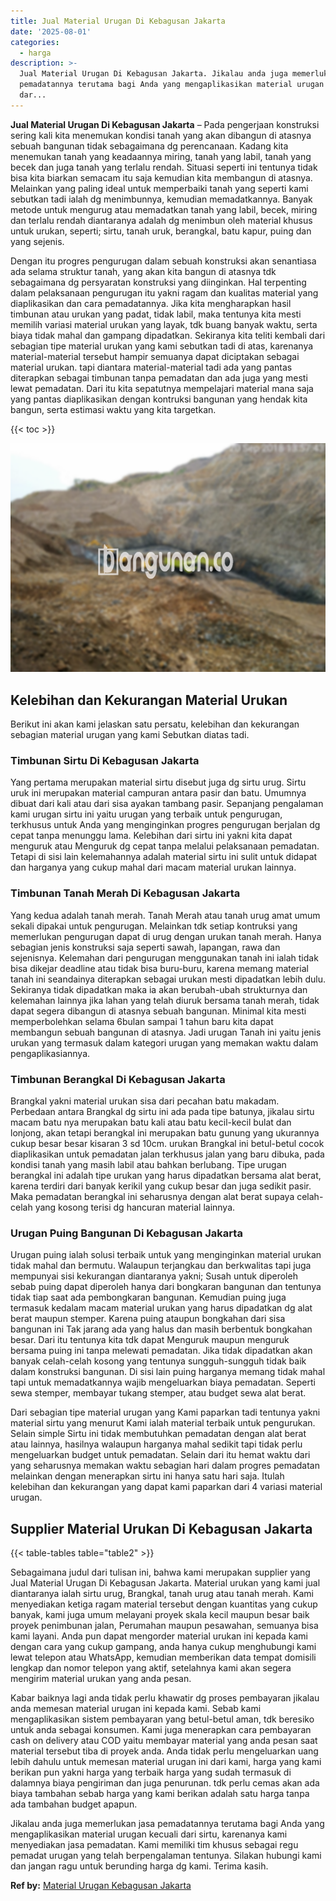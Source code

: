 ```yaml
---
title: Jual Material Urugan Di Kebagusan Jakarta
date: '2025-08-01'
categories:
  - harga
description: >-
  Jual Material Urugan Di Kebagusan Jakarta. Jikalau anda juga memerlukan jasa
  pemadatannya terutama bagi Anda yang mengaplikasikan material urugan kecuali
  dar...
---
```


**Jual Material Urugan Di Kebagusan Jakarta** – Pada pengerjaan konstruksi sering kali kita menemukan kondisi tanah yang akan dibangun di atasnya sebuah bangunan tidak sebagaimana dg perencanaan. Kadang kita menemukan tanah yang keadaannya miring, tanah yang labil, tanah yang becek dan juga tanah yang terlalu rendah. Situasi seperti ini tentunya tidak bisa kita biarkan semacam itu saja kemudian kita membangun di atasnya. Melainkan yang paling ideal untuk memperbaiki tanah yang seperti kami sebutkan tadi ialah dg menimbunnya, kemudian memadatkannya. Banyak metode untuk mengurug atau memadatkan tanah yang labil, becek, miring dan terlalu rendah diantaranya adalah dg menimbun oleh material khusus untuk urukan, seperti; sirtu, tanah uruk, berangkal, batu kapur, puing dan yang sejenis.

Dengan itu progres pengurugan dalam sebuah konstruksi akan senantiasa ada selama struktur tanah, yang akan kita bangun di atasnya tdk sebagaimana dg persyaratan konstruksi yang diinginkan. Hal terpenting dalam pelaksanaan pengurugan itu yakni ragam dan kualitas material yang diaplikasikan dan cara pemadatannya. Jika kita mengharapkan hasil timbunan atau urukan yang padat, tidak labil, maka tentunya kita mesti memilih variasi material urukan yang layak, tdk buang banyak waktu, serta biaya tidak mahal dan gampang dipadatkan. Sekiranya kita teliti kembali dari sebagian tipe material urukan yang kami sebutkan tadi di atas, karenanya material-material tersebut hampir semuanya dapat diciptakan sebagai material urukan. tapi diantara material-material tadi ada yang pantas diterapkan sebagai timbunan tanpa pemadatan dan ada juga yang mesti lewat pemadatan. Dari itu kita sepatutnya mempelajari material mana saja yang pantas diaplikasikan dengan kontruksi bangunan yang hendak kita bangun, serta estimasi waktu yang kita targetkan.

{{< toc >}}

![Jual Material Urugan Di Kebagusan Jakarta](/images/jual-urugan-27.png)

## Kelebihan dan Kekurangan Material Urukan

Berikut ini akan kami jelaskan satu persatu, kelebihan dan kekurangan sebagian material urugan yang kami Sebutkan diatas tadi.

### Timbunan Sirtu Di Kebagusan Jakarta

Yang pertama merupakan material sirtu disebut juga dg sirtu urug. Sirtu uruk ini merupakan material campuran antara pasir dan batu. Umumnya dibuat dari kali atau dari sisa ayakan tambang pasir. Sepanjang pengalaman kami urugan sirtu ini yaitu urugan yang terbaik untuk pengurugan, terkhusus untuk Anda yang menginginkan progres pengurugan berjalan dg cepat tanpa menunggu lama. Kelebihan dari sirtu ini yakni kita dapat menguruk atau Menguruk dg cepat tanpa melalui pelaksanaan pemadatan. Tetapi di sisi lain kelemahannya adalah material sirtu ini sulit untuk didapat dan harganya yang cukup mahal dari macam material urukan lainnya.

### Timbunan Tanah Merah Di Kebagusan Jakarta

Yang kedua adalah tanah merah. Tanah Merah atau tanah urug amat umum sekali dipakai untuk pengurugan. Melainkan tdk setiap kontruksi yang memerlukan pengurugan dapat di urug dengan urukan tanah merah. Hanya sebagian jenis konstruksi saja seperti sawah, lapangan, rawa dan sejenisnya. Kelemahan dari pengurugan menggunakan tanah ini ialah tidak bisa dikejar deadline atau tidak bisa buru-buru, karena memang material tanah ini seandainya diterapkan sebagai urukan mesti dipadatkan lebih dulu. Sekiranya tidak dipadatkan maka ia akan berubah-ubah strukturnya dan kelemahan lainnya jika lahan yang telah diuruk bersama tanah merah, tidak dapat segera dibangun di atasnya sebuah bangunan. Minimal kita mesti memperbolehkan selama 6bulan sampai 1 tahun baru kita dapat membangun sebuah bangunan di atasnya. Jadi urugan Tanah ini yaitu jenis urukan yang termasuk dalam kategori urugan yang memakan waktu dalam pengaplikasiannya.

### Timbunan Berangkal Di Kebagusan Jakarta

Brangkal yakni material urukan sisa dari pecahan batu makadam. Perbedaan antara Brangkal dg sirtu ini ada pada tipe batunya, jikalau sirtu macam batu nya merupakan batu kali atau batu kecil-kecil bulat dan lonjong, akan tetapi berangkal ini merupakan batu gunung yang ukurannya cukup besar besar kisaran 3 sd 10cm. urukan Brangkal ini betul-betul cocok diaplikasikan untuk pemadatan jalan terkhusus jalan yang baru dibuka, pada kondisi tanah yang masih labil atau bahkan berlubang. Tipe urugan berangkal ini adalah tipe urukan yang harus dipadatkan bersama alat berat, karena terdiri dari banyak kerikil yang cukup besar dan juga sedikit pasir. Maka pemadatan berangkal ini seharusnya dengan alat berat supaya celah-celah yang kosong terisi dg hancuran material lainnya.

### Urugan Puing Bangunan Di Kebagusan Jakarta

Urugan puing ialah solusi terbaik untuk yang menginginkan material urukan tidak mahal dan bermutu. Walaupun terjangkau dan berkwalitas tapi juga mempunyai sisi kekurangan diantaranya yakni; Susah untuk diperoleh sebab puing dapat diperoleh hanya dari bongkaran bangunan dan tentunya tidak tiap saat ada pembongkaran bangunan. Kemudian puing juga termasuk kedalam macam material urukan yang harus dipadatkan dg alat berat maupun stemper. Karena puing ataupun bongkahan dari sisa bangunan ini Tak jarang ada yang halus dan masih berbentuk bongkahan besar. Dari itu tentunya kita tdk dapat Menguruk maupun menguruk bersama puing ini tanpa melewati pemadatan. Jika tidak dipadatkan akan banyak celah-celah kosong yang tentunya sungguh-sungguh tidak baik dalam konstruksi bangunan. Di sisi lain puing harganya memang tidak mahal tapi untuk memadatkannya wajib mengeluarkan biaya pemadatan. Seperti sewa stemper, membayar tukang stemper, atau budget sewa alat berat.

Dari sebagian tipe material urugan yang Kami paparkan tadi tentunya yakni material sirtu yang menurut Kami ialah material terbaik untuk pengurukan. Selain simple Sirtu ini tidak membutuhkan pemadatan dengan alat berat atau lainnya, hasilnya walaupun harganya mahal sedikit tapi tidak perlu mengeluarkan budget untuk pemadatan. Selain dari itu hemat waktu dari yang seharusnya memakan waktu sebagian hari dalam progres pemadatan melainkan dengan menerapkan sirtu ini hanya satu hari saja. Itulah kelebihan dan kekurangan yang dapat kami paparkan dari 4 variasi material urugan.

## Supplier Material Urukan Di Kebagusan Jakarta

{{< table-tables table="table2" >}}

Sebagaimana judul dari tulisan ini, bahwa kami merupakan supplier yang Jual Material Urugan Di Kebagusan Jakarta. Material urukan yang kami jual diantaranya ialah sirtu urug, Brangkal, tanah urug atau tanah merah. Kami menyediakan ketiga ragam material tersebut dengan kuantitas yang cukup banyak, kami juga umum melayani proyek skala kecil maupun besar baik proyek penimbunan jalan, Perumahan maupun pesawahan, semuanya bisa kami layani. Anda pun dapat mengorder material urukan ini kepada kami dengan cara yang cukup gampang, anda hanya cukup menghubungi kami lewat telepon atau WhatsApp, kemudian memberikan data tempat domisili lengkap dan nomor telepon yang aktif, setelahnya kami akan segera mengirim material urukan yang anda pesan.

Kabar baiknya lagi anda tidak perlu khawatir dg proses pembayaran jikalau anda memesan material urugan ini kepada kami. Sebab kami mengaplikasikan sistem pembayaran yang betul-betul aman, tdk beresiko untuk anda sebagai konsumen. Kami juga menerapkan cara pembayaran cash on delivery atau COD yaitu membayar material yang anda pesan saat material tersebut tiba di proyek anda. Anda tidak perlu mengeluarkan uang lebih dahulu untuk memesan material urugan ini dari kami, harga yang kami berikan pun yakni harga yang terbaik harga yang sudah termasuk di dalamnya biaya pengiriman dan juga penurunan. tdk perlu cemas akan ada biaya tambahan sebab harga yang kami berikan adalah satu harga tanpa ada tambahan budget apapun.

Jikalau anda juga memerlukan jasa pemadatannya terutama bagi Anda yang mengaplikasikan material urugan kecuali dari sirtu, karenanya kami menyediakan jasa pemadatan. Kami memiliki tim khusus sebagai regu pemadat urugan yang telah berpengalaman tentunya. Silakan hubungi kami dan jangan ragu untuk berunding harga dg kami. Terima kasih.

**Ref by:** [Material Urugan Kebagusan Jakarta](https://id.wikipedia.org/wiki/Material)
